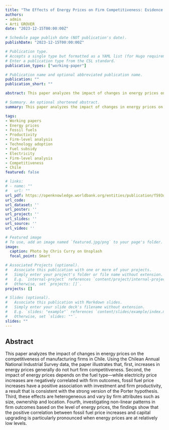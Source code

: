 ```yaml
---
title: "The Effects of Energy Prices on Firm Competitiveness: Evidence from Chile "
authors:
- admin
- Arti GROVER
date: "2023-12-15T00:00:00Z"

# Schedule page publish date (NOT publication's date).
publishDate: "2023-12-15T00:00:00Z"

# Publication type.
# Accepts a single type but formatted as a YAML list (for Hugo requirements).
# Enter a publication type from the CSL standard.
publication_types: ["working-paper"]

# Publication name and optional abbreviated publication name.
publication: ""
publication_short: ""

abstract: This paper analyzes the impact of changes in energy prices on the competitiveness of manufacturing firms in Chile. Using the Chilean Annual National Industrial Survey data, the paper illustrates that, first, increases in energy prices generally do not hurt firm competitiveness. Second, the impact of energy prices depends on the fuel type—while electricity price increases are negatively correlated with firm outcomes, fossil fuel price increases have a positive association with investment and firm productivity, a result that is consistent with the strong version of the Porter hypothesis. Third, these effects are heterogeneous and vary by firm attributes such as size, ownership and location. Fourth, investigating non-linear patterns in firm outcomes based on the level of energy prices, the findings show that the positive correlation between fossil fuel price increases and capital upgrading is particularly pronounced when energy prices are at relatively low levels.

# Summary. An optional shortened abstract.
summary: This paper analyzes the impact of changes in energy prices on the competitiveness of manufacturing firms in Chile. We find that, (i)  increases in energy prices generally do not hurt firm competitiveness; (ii)  the impact of energy prices depends on the fuel type—while electricity price increases are negatively correlated with firm outcomes, fossil fuel price increases have a positive association with investment and firm productivity; (iii) these effects are heterogeneous and vary by firm attributes such as size, ownership and location; (iv) the positive correlation between fossil fuel price increases and capital upgrading is particularly pronounced when energy prices are at relatively low levels.

tags:
- Working papers
- Energy prices
- Fossil fuels
- Productivity
- Firm-level analysis
- Technology adoption
- Fuel subsidy
- Electricity
- Firm-level analysis
- Competitiveness
- Chile
featured: false

# links:
# - name: ""
#   url: ""
url_pdf: https://openknowledge.worldbank.org/entities/publication/f593de6e-fe11-4f2e-898e-044864c945c8
url_code: 
url_dataset: ''
url_poster: ''
url_project: ''
url_slides: ''
url_source: ''
url_video: ''

# Featured image
# To use, add an image named `featured.jpg/png` to your page's folder. 
image:
  caption: Photo by Chris Curry on Unsplash
  focal_point: Smart

# Associated Projects (optional).
#   Associate this publication with one or more of your projects.
#   Simply enter your project's folder or file name without extension.
#   E.g. `internal-project` references `content/project/internal-project/index.md`.
#   Otherwise, set `projects: []`.
projects: []

# Slides (optional).
#   Associate this publication with Markdown slides.
#   Simply enter your slide deck's filename without extension.
#   E.g. `slides: "example"` references `content/slides/example/index.md`.
#   Otherwise, set `slides: ""`.
slides: ""
---
```


## **Abstract**
This paper analyzes the impact of changes in energy prices on the competitiveness of manufacturing firms in Chile. Using the Chilean Annual National Industrial Survey data, the paper illustrates that, first, increases in energy prices generally do not hurt firm competitiveness. Second, the impact of energy prices depends on the fuel type—while electricity price increases are negatively correlated with firm outcomes, fossil fuel price increases have a positive association with investment and firm productivity, a result that is consistent with the strong version of the Porter hypothesis. Third, these effects are heterogeneous and vary by firm attributes such as size, ownership and location. Fourth, investigating non-linear patterns in firm outcomes based on the level of energy prices, the findings show that the positive correlation between fossil fuel price increases and capital upgrading is particularly pronounced when energy prices are at relatively low levels.